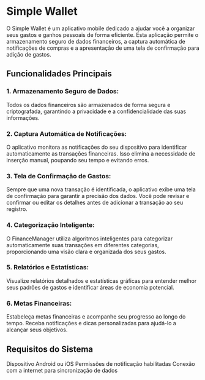 <H1>Simple Wallet</H1>

O Simple Wallet é um aplicativo mobile dedicado a ajudar você a organizar seus gastos e ganhos pessoais de forma eficiente. Esta aplicação permite o armazenamento seguro de dados financeiros, a captura automática de notificações de compras e a apresentação de uma tela de confirmação para adição de gastos.

<h2>Funcionalidades Principais</h2>

<h3>1. Armazenamento Seguro de Dados:</h3>

Todos os dados financeiros são armazenados de forma segura e criptografada, garantindo a privacidade e a confidencialidade das suas informações.

<h3>2. Captura Automática de Notificações:</h3>

O aplicativo monitora as notificações do seu dispositivo para identificar automaticamente as transações financeiras. Isso elimina a necessidade de inserção manual, poupando seu tempo e evitando erros.

<h3>3. Tela de Confirmação de Gastos:</h3>

Sempre que uma nova transação é identificada, o aplicativo exibe uma tela de confirmação para garantir a precisão dos dados. Você pode revisar e confirmar ou editar os detalhes antes de adicionar a transação ao seu registro.

<h3>4. Categorização Inteligente:</h3>

O FinanceManager utiliza algoritmos inteligentes para categorizar automaticamente suas transações em diferentes categorias, proporcionando uma visão clara e organizada dos seus gastos.

<h3>5. Relatórios e Estatísticas:</h3>

Visualize relatórios detalhados e estatísticas gráficas para entender melhor seus padrões de gastos e identificar áreas de economia potencial.

<h3>6. Metas Financeiras:</h3>

Estabeleça metas financeiras e acompanhe seu progresso ao longo do tempo. Receba notificações e dicas personalizadas para ajudá-lo a alcançar seus objetivos.

<h2>Requisitos do Sistema</h2>

Dispositivo Android ou iOS
Permissões de notificação habilitadas
Conexão com a internet para sincronização de dados
